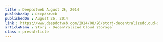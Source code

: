 ```yaml
---
title : Deepdotweb August 26, 2014
publishedBy : Deepdotweb
publishedOn : August 26, 2014
link : https://www.deepdotweb.com/2014/08/26/storj-decentralizedcloud-storage/
articleName : Storj - Decentralized Cloud Storage
class : pressArticle
---
```

